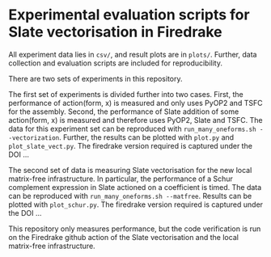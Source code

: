 # Experimental evaluation scripts for Slate vectorisation in Firedrake

All experiment data lies in `csv/`, and result plots are in `plots/`.
Further, data collection and evaluation scripts are included for reproducibility.

There are two sets of experiments in this repository.

The first set of experiments is divided further into two cases.
First, the performance of action(form, x) is measured and only uses PyOP2 and TSFC for the assembly.
Second, the performance of Slate addition of some action(form, x) is measured and therefore uses PyOP2, Slate and TSFC.
The data for this experiment set can be reproduced with `run_many_oneforms.sh --vectorization`. Further, the results
can be plotted with `plot.py` and `plot_slate_vect.py`. The firedrake version required is captured under the DOI ...

The second set of data is measuring Slate vectorisation for the new local matrix-free infrastructure.
In particular, the performance of a Schur complement expression in Slate actioned on a coefficient is timed.
The data can be reproduced with `run_many_oneforms.sh --matfree`. Results can be plotted with `plot_schur.py`.
The firedrake version required is captured under the DOI ...

This repository only measures performance, but the code verification is run on the Firedrake github action
of the Slate vectorisation and the local matrix-free infrastructure.
